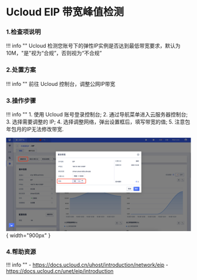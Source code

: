 #  Ucloud EIP 带宽峰值检测

### 1.检查项说明
!!! info ""
     Ucloud  检测您账号下的弹性IP实例是否达到最低带宽要求，默认为 10M，"是"视为“合规”，否则视为“不合规”

### 2.处置方案
!!! info ""
    前往 Ucloud 控制台，调整公网IP带宽

### 3.操作步骤
!!! info ""
    1. 使用 Ucloud 账号登录控制台;
    2. 通过导航菜单进入云服务器控制台; 
    3. 选择需要调整的 IP;
    4. 选择调整网络，弹出设置框后，填写带宽的值;
    5. 注意包年包月的IP无法修改带宽.

![处置方案](../../img/suggest/ucloud/eip-change-bindwith.png){ width="900px" }

### 4.帮助资源
!!! info ""
    - https://docs.ucloud.cn/uhost/introduction/network/eip
    - https://docs.ucloud.cn/unet/eip/introduction
